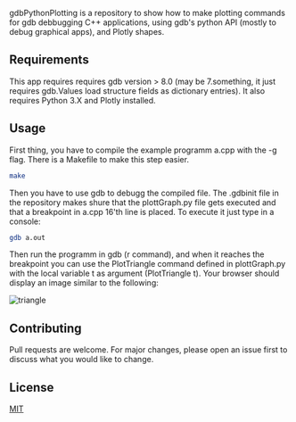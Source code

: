 gdbPythonPlotting is a repository to show how to make plotting commands for gdb debbugging C++ applications, using gdb's python API (mostly to debug graphical apps), and Plotly shapes.

## Requirements 

This app requires requires gdb version > 8.0 (may be 7.something, it just requires gdb.Values load structure fields as dictionary entries). It also requires Python 3.X and Plotly installed.

## Usage

First thing, you have to compile the example programm a.cpp with the -g flag. There is a Makefile to make this step easier.

```bash
make
`````

Then you have to use gdb to debugg the compiled file. The .gdbinit file in the repository makes shure that the plottGraph.py file gets executed and that a breakpoint in a.cpp 16'th line is placed. To execute it just type in a console:

```bash
gdb a.out
`````

Then run the programm in gdb (r command), and when it reaches the breakpoint you can use the PlotTriangle command defined in plottGraph.py with the local variable t as argument (PlotTriangle t). Your browser should display an image similar to the following:

![triangle](https://github.com/hporro/gdbPythonPlotting/blob/master/resources/triangle.png)

## Contributing

Pull requests are welcome. For major changes, please open an issue first to discuss what you would like to change.

## License

[MIT](https://choosealicense.com/licenses/mit/)
````
````
